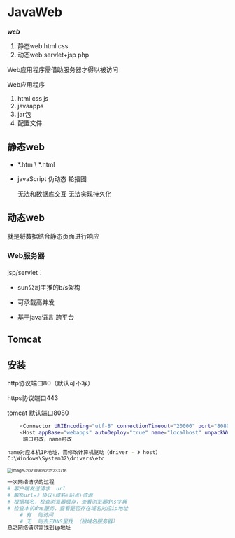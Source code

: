 # JavaWeb

***web***  

1. 静态web  html  css
2. 动态web  servlet+jsp  php

Web应用程序需借助服务器才得以被访问

Web应用程序

1. html css js
2. javaapps
3. jar包
4. 配置文件

## 静态web

- *.htm \ *.html

- javaScript     伪动态    轮播图

  无法和数据库交互  无法实现持久化

## 动态web

就是将数据结合静态页面进行响应

### Web服务器

jsp/servlet：

- sun公司主推的b/s架构

- 可承载高并发

- 基于java语言   跨平台	


## Tomcat

## 安装

http协议端口80（默认可不写）

https协议端口443

tomcat  默认端口8080

```bash
    <Connector URIEncoding="utf-8" connectionTimeout="20000" port="8080" protocol="HTTP/1.1" redirectPort="8443"/>
    <Host appBase="webapps" autoDeploy="true" name="localhost" unpackWARs="true">
     端口可改，name可改
     
name对应本机IP地址，需修改计算机驱动（driver - 》 host）
C:\Windows\System32\drivers\etc
```

<img src="D:\File\Desktop\MakDown\javaweb/01javaweb.assets/image-20210906205233716.png" alt="image-20210906205233716" style="zoom: 67%;" />

```bash
一次网络请求的过程
# 客户端发送请求  url
# 解析url=》协议+域名+站点+资源
# 根据域名，检查浏览器缓存，查看浏览器dns字典
# 检查本机dns服务，查看是否存在域名对应ip地址
	# 有  则访问
	# 无  则去云DNS里找 （根域名服务器）
总之网络请求需找到ip地址
```
